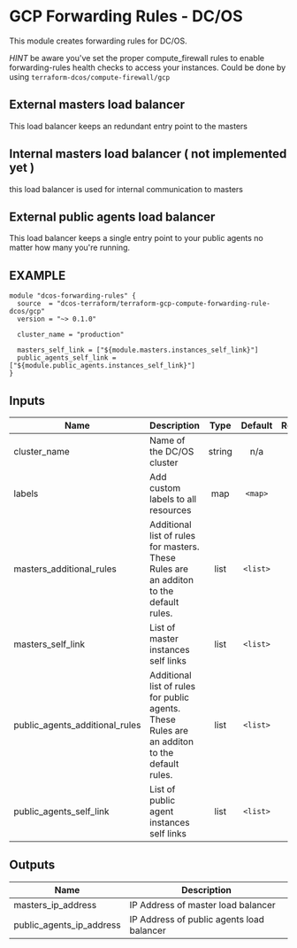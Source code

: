 GCP Forwarding Rules - DC/OS
============
This module creates forwarding rules for DC/OS.

*HINT* be aware you've set the proper compute_firewall rules to enable forwarding-rules health checks to access your instances. Could be done by using `terraform-dcos/compute-firewall/gcp`

External masters load balancer
------------------------------
This load balancer keeps an redundant entry point to the masters

Internal masters load balancer ( not implemented yet )
------------------------------
this load balancer is used for internal communication to masters

External public agents load balancer
------------------------------------
This load balancer keeps a single entry point to your public agents no matter how many you're running.

EXAMPLE
-------

```hcl
module "dcos-forwarding-rules" {
  source  = "dcos-terraform/terraform-gcp-compute-forwarding-rule-dcos/gcp"
  version = "~> 0.1.0"

  cluster_name = "production"

  masters_self_link = ["${module.masters.instances_self_link}"]
  public_agents_self_link = ["${module.public_agents.instances_self_link}"]
}
```

## Inputs

| Name | Description | Type | Default | Required |
|------|-------------|:----:|:-----:|:-----:|
| cluster\_name | Name of the DC/OS cluster | string | n/a | yes |
| labels | Add custom labels to all resources | map | `<map>` | no |
| masters\_additional\_rules | Additional list of rules for masters. These Rules are an additon to the default rules. | list | `<list>` | no |
| masters\_self\_link | List of master instances self links | list | `<list>` | no |
| public\_agents\_additional\_rules | Additional list of rules for public agents. These Rules are an additon to the default rules. | list | `<list>` | no |
| public\_agents\_self\_link | List of public agent instances self links | list | `<list>` | no |

## Outputs

| Name | Description |
|------|-------------|
| masters\_ip\_address | IP Address of master load balancer |
| public\_agents\_ip\_address | IP Address of public agents load balancer |

